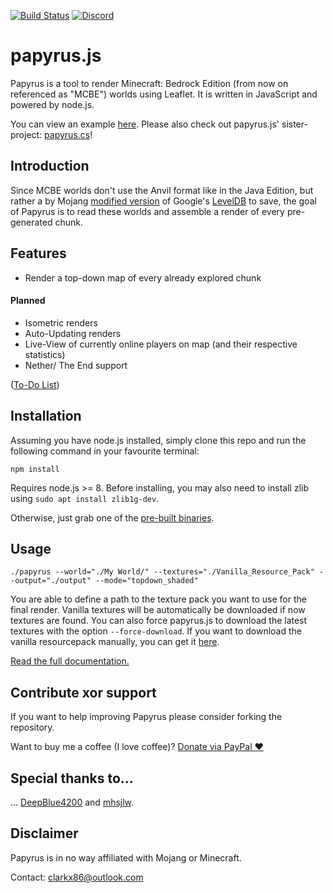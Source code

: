 [![Build Status](https://travis-ci.org/clarkx86/papyrusjs.svg?branch=master)](https://travis-ci.org/clarkx86/papyrusjs) [![Discord](https://img.shields.io/discord/569841820092203011.svg?logo=discord&logoColor=white)](https://discord.gg/J2sBaXa)
# papyrus.js
Papyrus is a tool to render Minecraft: Bedrock Edition (from now on referenced as "MCBE") worlds using Leaflet. It is written in JavaScript and powered by node.js.

You can view an example [here](http://map.bedrock.clarkx86.com/demo).
Please also check out papyrus.js' sister-project: [papyrus.cs](https://github.com/mjungnickel18/papyruscs/)!

## Introduction
Since MCBE worlds don't use the Anvil format like in the Java Edition, but rather a by Mojang [modified version](https://github.com/Mojang/leveldb-mcpe) of Google's [LevelDB](http://leveldb.org/) to save, the goal of Papyrus is to read these worlds and assemble a render of every pre-generated chunk.

## Features
- Render a top-down map of every already explored chunk
#### Planned
- Isometric renders
- Auto-Updating renders
- Live-View of currently online players on map (and their respective statistics)
- Nether/ The End support

([To-Do List](https://github.com/clarkx86/papyrusjs/blob/master/docs/todo.md#to-do-list))

## Installation
Assuming you have node.js installed, simply clone this repo and run the following command in your favourite terminal:

```npm install```

Requires node.js >= 8. Before installing, you may also need to install zlib using `sudo apt install zlib1g-dev`.

Otherwise, just grab one of the [pre-built binaries](https://github.com/clarkx86/papyrusjs/releases).

## Usage
```./papyrus --world="./My World/" --textures="./Vanilla_Resource_Pack" --output="./output" --mode="topdown_shaded"```

You are able to define a path to the texture pack you want to use for the final render. Vanilla textures will be automatically be downloaded if now textures are found. You can also force papyrus.js to download the latest textures with the option `--force-download`. If you want to download the vanilla resourcepack manually, you can get it [here](https://aka.ms/resourcepacktemplate).

[Read the full documentation.](https://github.com/clarkx86/papyrus/blob/master/docs/documentation.md)

## Contribute xor support
If you want to help improving Papyrus please consider forking the repository.

Want to buy me a coffee (I love coffee)? [Donate via PayPal ♥](https://paypal.me/clarkstuehmer)

## Special thanks to...
... [DeepBlue4200](https://github.com/mjungnickel18) and [mhsjlw](https://github.com/mhsjlw).

## Disclaimer
Papyrus is in no way affiliated with Mojang or Minecraft.

Contact: [clarkx86@outlook.com](mailto:clarkx86@outlook.com?subject=GitHub%20Papyrus)

